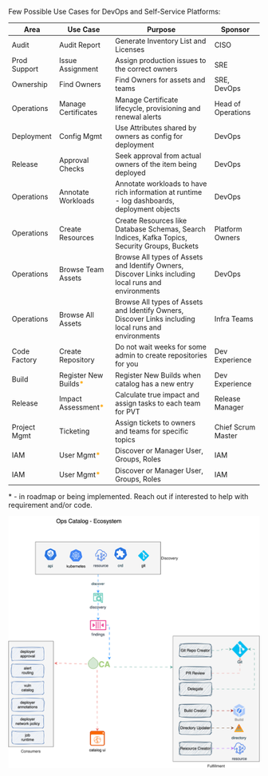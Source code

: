

Few Possible Use Cases for DevOps and Self-Service Platforms:

|Area|Use Case|Purpose|Sponsor|
|---|---|---|---|
|Audit|Audit Report|Generate Inventory List and Licenses|CISO|
|Prod Support|Issue Assignment|Assign production issues to the correct owners|SRE|
|Ownership|Find Owners|Find Owners for assets and teams|SRE, DevOps|
|Operations|Manage Certificates|Manage Certificate lifecycle, provisioning and renewal alerts|Head of Operations|
|Deployment|Config Mgmt|Use Attributes shared by owners as config for deployment|DevOps|
|Release|Approval Checks|Seek approval from actual owners of the item being deployed|DevOps|
|Operations|Annotate Workloads|Annotate workloads to have rich information at runtime - log dashboards, deployment objects|DevOps|
|Operations|Create Resources|Create Resources like Database Schemas, Search Indices, Kafka Topics, Security Groups, Buckets|Platform Owners|
|Operations|Browse Team Assets|Browse All types of Assets and Identify Owners, Discover Links including local runs and environments|DevOps|
|Operations|Browse All Assets|Browse All types of Assets and Identify Owners, Discover Links including local runs and environments|Infra Teams|
|Code Factory|Create Repository|Do not wait weeks for some admin to create repositories for you|Dev Experience|
|Build|Register New Builds<font style="font-weight:bold" color="orange">*</font>|Register New Builds when catalog has a new entry|Dev Experience|
|Release|Impact Assessment<font style="font-weight:bold" color="orange">*</font>|Calculate true impact and assign tasks to each team for PVT|Release Manager|
|Project Mgmt|Ticketing|Assign tickets to owners and teams for specific topics|Chief Scrum Master|
|IAM|User Mgmt<font style="font-weight:bold" color="orange">*</font>|Discover or Manager User, Groups, Roles|IAM|
|IAM|User Mgmt<font style="font-weight:bold" color="orange">*</font>|Discover or Manager User, Groups, Roles|IAM|


\* - in roadmap or being implemented. Reach out if interested to help with requirement and/or code.

![Ops Catalog Use Cases](./assets/images/opsusecases.svg)

